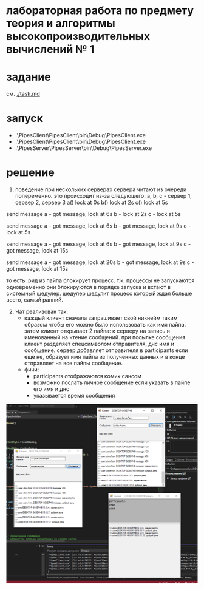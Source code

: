 # лабораторная работа по предмету теория и алгоритмы высокопроизводительных вычислений № 1

# задание
см. [./task.md](./task.md)

# запуск
- .\PipesClient\PipesClient\bin\Debug\PipesClient.exe
- .\PipesClient\PipesClient\bin\Debug\PipesClient.exe
- .\PipesServer\PipesServer\bin\Debug\PipesServer.exe

# решение

1. поведение при нескольких серверах
сервера читают из очереди попеременно. это происходит из-за следующего:
a, b, c - сервер 1, сервер 2, сервер 3
a() lock at 0s 
b() lock at 2s
c() lock at 5s

send message 
a - got message, lock at 6s
b - lock at 2s
c - lock at 5s

send message
a - got message, lock at 6s
b - got message, lock at 9s
c - lock at 5s

send message
a - got message, lock at 6s
b - got message, lock at 9s
c - got message, lock at 15s

send message
a - got message, lock at 20s
b - got message, lock at 9s
c - got message, lock at 15s


то есть:
рид из пайпа блокирует процесс. т.к. процессы не запускаются одновременно они блокируются в порядке запуска и встают в системный шедулер.
шедулер шедулит процесс который ждал больше всего, самый ранний.

2. Чат реализован так:
    - каждый клиент сначала запрашивает свой никнейм таким образом чтобы его можно было использовать как имя пайпа. затем клиент открывает 2 пайпа: к серверу на запись и именованный на чтение сообщений. при посылке сообщения клиент разделяет спецсимволом отправителя, днс имя и сообщение. сервер добавляет отправителя в participants если еще не, образует имя пайпа из полученных данных и в конце отправляет на все пайпы сообщение.
    - фичи:
        - participants отображаются комик сансом
        - возможно послать личное сообщение если указать в пайпе его имя и днс
        - указывается время сообщения

![alt text](image.png)